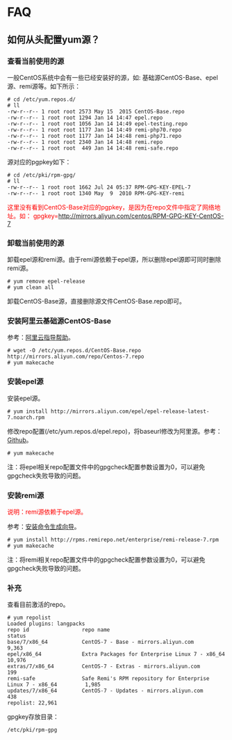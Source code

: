 # FAQ

## 如何从头配置yum源？

### 查看当前使用的源

一般CentOS系统中会有一些已经安装好的源，如: 基础源CentOS-Base、epel源、remi源等。如下所示：

```
# cd /etc/yum.repos.d/
# ll
-rw-r--r-- 1 root root 2573 May 15  2015 CentOS-Base.repo
-rw-r--r-- 1 root root 1294 Jan 14 14:47 epel.repo
-rw-r--r-- 1 root root 1056 Jan 14 14:49 epel-testing.repo
-rw-r--r-- 1 root root 1177 Jan 14 14:49 remi-php70.repo
-rw-r--r-- 1 root root 1177 Jan 14 14:48 remi-php71.repo
-rw-r--r-- 1 root root 2340 Jan 14 14:48 remi.repo
-rw-r--r-- 1 root root  449 Jan 14 14:48 remi-safe.repo
```

源对应的pgpkey如下：

```
# cd /etc/pki/rpm-gpg/
# ll
-rw-r--r-- 1 root root 1662 Jul 24 05:37 RPM-GPG-KEY-EPEL-7
-rw-r--r-- 1 root root 1340 May  9  2010 RPM-GPG-KEY-remi
```

<font color="red">这里没有看到CentOS-Base对应的pgpkey，是因为在repo文件中指定了网络地址。如：
gpgkey=http://mirrors.aliyun.com/centos/RPM-GPG-KEY-CentOS-7
</font>


### 卸载当前使用的源

卸载epel源和remi源。由于remi源依赖于epel源，所以删除epel源即可同时删除remi源。

```
# yum remove epel-release
# yum clean all
```

卸载CentOS-Base源，直接删除源文件CentOS-Base.repo即可。


### 安装阿里云基础源CentOS-Base

参考：[阿里云指导帮助](http://mirrors.aliyun.com/help/centos)。

```
# wget -O /etc/yum.repos.d/CentOS-Base.repo http://mirrors.aliyun.com/repo/Centos-7.repo
# yum makecache
```


### 安装epel源

安装epel源。

```
# yum install http://mirrors.aliyun.com/epel/epel-release-latest-7.noarch.rpm
```

修改repo配置(/etc/yum.repos.d/epel.repo)，将baseurl修改为阿里源。参考：[Github](https://github.com/mumingv/linux/blob/master/backup/repo/epel.repo)。

```
# yum makecache
```

注：将epel相关repo配置文件中的gpgcheck配置参数设置为0，可以避免gpgcheck失败导致的问题。


### 安装remi源

<font color="red">说明：remi源依赖于epel源。</font>

参考：[安装命令生成向导](https://rpms.remirepo.net/wizard/)。

```
# yum install http://rpms.remirepo.net/enterprise/remi-release-7.rpm
# yum makecache
```

注：将remi相关repo配置文件中的gpgcheck配置参数设置为0，可以避免gpgcheck失败导致的问题。


### 补充

查看目前激活的repo。

```
# yum repolist
Loaded plugins: langpacks
repo id                 repo name                                                         status
base/7/x86_64           CentOS-7 - Base - mirrors.aliyun.com                               9,363
epel/x86_64             Extra Packages for Enterprise Linux 7 - x86_64                    10,976
extras/7/x86_64         CentOS-7 - Extras - mirrors.aliyun.com                               199
remi-safe               Safe Remi's RPM repository for Enterprise Linux 7 - x86_64         1,985
updates/7/x86_64        CentOS-7 - Updates - mirrors.aliyun.com                              438
repolist: 22,961
```

gpgkey存放目录：

```
/etc/pki/rpm-gpg
```
